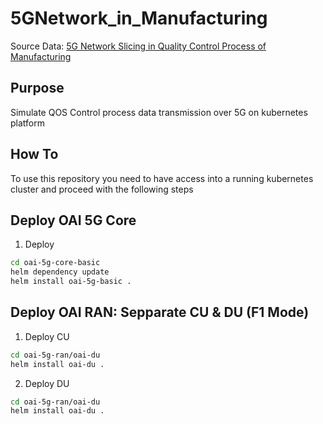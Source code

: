 # 5GNetwork_in_Manufacturing

Source Data: [5G Network Slicing in Quality Control Process of Manufacturing](reports/5G_in_Defect_Inspection_Facility_250506.pdf)

## Purpose

Simulate QOS Control process data transmission over 5G on kubernetes platform

## How To 

To use this repository you need to have access into a running kubernetes cluster and proceed with the following steps

## Deploy OAI 5G Core 

1. Deploy 

```bash
cd oai-5g-core-basic
helm dependency update
helm install oai-5g-basic .
```

## Deploy OAI RAN: Sepparate CU & DU (F1 Mode)

1. Deploy CU

```bash
cd oai-5g-ran/oai-du
helm install oai-du .
```

2. Deploy DU

```bash
cd oai-5g-ran/oai-du
helm install oai-du .
```

